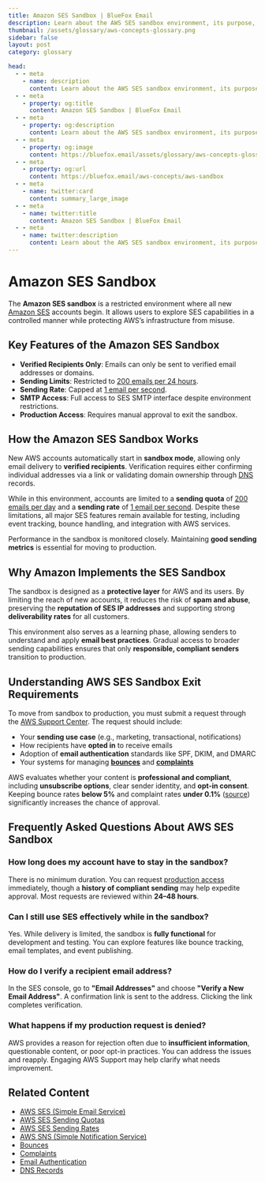 ```yaml
---
title: Amazon SES Sandbox | BlueFox Email
description: Learn about the AWS SES sandbox environment, its purpose, limitations, and how to request production access for your email sending needs.
thumbnail: /assets/glossary/aws-concepts-glossary.png
sidebar: false
layout: post
category: glossary

head:
  - - meta
    - name: description
      content: Learn about the AWS SES sandbox environment, its purpose, limitations, and how to request production access for your email sending needs.
  - - meta
    - property: og:title
      content: Amazon SES Sandbox | BlueFox Email
  - - meta
    - property: og:description
      content: Learn about the AWS SES sandbox environment, its purpose, limitations, and how to request production access for your email sending needs.
  - - meta
    - property: og:image
      content: https://bluefox.email/assets/glossary/aws-concepts-glossary.png
  - - meta
    - property: og:url
      content: https://bluefox.email/aws-concepts/aws-sandbox
  - - meta
    - name: twitter:card
      content: summary_large_image
  - - meta
    - name: twitter:title
      content: Amazon SES Sandbox | BlueFox Email
  - - meta
    - name: twitter:description
      content: Learn about the AWS SES sandbox environment, its purpose, limitations, and how to request production access for your email sending needs.
---
```


# Amazon SES Sandbox

The **Amazon SES sandbox** is a restricted environment where all new [Amazon SES](/aws-concepts/aws-ses) accounts begin. It allows users to explore SES capabilities in a controlled manner while protecting AWS’s infrastructure from misuse.

## Key Features of the Amazon SES Sandbox

- **Verified Recipients Only**: Emails can only be sent to verified email addresses or domains.
- **Sending Limits**: Restricted to [200 emails per 24 hours](https://docs.aws.amazon.com/ses/latest/dg/request-production-access.html).
- **Sending Rate**: Capped at [1 email per second](https://docs.aws.amazon.com/ses/latest/dg/manage-sending-quotas.html).
- **SMTP Access**: Full access to SES SMTP interface despite environment restrictions.
- **Production Access**: Requires manual approval to exit the sandbox.

## How the Amazon SES Sandbox Works

New AWS accounts automatically start in **sandbox mode**, allowing only email delivery to **verified recipients**. Verification requires either confirming individual addresses via a link or validating domain ownership through [DNS](/email-sending-concepts/dns) records.

While in this environment, accounts are limited to a **sending quota** of [200 emails per day](https://docs.aws.amazon.com/ses/latest/dg/request-production-access.html) and a **sending rate** of [1 email per second](https://docs.aws.amazon.com/ses/latest/dg/manage-sending-quotas.html). Despite these limitations, all major SES features remain available for testing, including event tracking, bounce handling, and integration with AWS services.

Performance in the sandbox is monitored closely. Maintaining **good sending metrics** is essential for moving to production.

## Why Amazon Implements the SES Sandbox

The sandbox is designed as a **protective layer** for AWS and its users. By limiting the reach of new accounts, it reduces the risk of **spam and abuse**, preserving the **reputation of SES IP addresses** and supporting strong **deliverability rates** for all customers.

This environment also serves as a learning phase, allowing senders to understand and apply **email best practices**. Gradual access to broader sending capabilities ensures that only **responsible, compliant senders** transition to production.

## Understanding AWS SES Sandbox Exit Requirements

To move from sandbox to production, you must submit a request through the [AWS Support Center](https://docs.aws.amazon.com/ses/latest/dg/request-production-access.html). The request should include:

- Your **sending use case** (e.g., marketing, transactional, notifications)
- How recipients have **opted in** to receive emails
- Adoption of **email authentication** standards like SPF, DKIM, and DMARC
- Your systems for managing **[bounces](/email-sending-concepts/bounces)** and **[complaints](/email-sending-concepts/complaints)**

AWS evaluates whether your content is **professional and compliant**, including **unsubscribe options**, clear sender identity, and **opt-in consent**. Keeping bounce rates **below 5%** and complaint rates **under 0.1%** ([source](https://docs.aws.amazon.com/ses/latest/dg/faqs-enforcement.html)) significantly increases the chance of approval.

## Frequently Asked Questions About AWS SES Sandbox

### How long does my account have to stay in the sandbox?

There is no minimum duration. You can request [production access](/aws-concepts/aws-production-mode.md) immediately, though a **history of compliant sending** may help expedite approval. Most requests are reviewed within **24–48 hours**.

### Can I still use SES effectively while in the sandbox?

Yes. While delivery is limited, the sandbox is **fully functional** for development and testing. You can explore features like bounce tracking, email templates, and event publishing.

### How do I verify a recipient email address?

In the SES console, go to **"Email Addresses"** and choose **"Verify a New Email Address"**. A confirmation link is sent to the address. Clicking the link completes verification.

### What happens if my production request is denied?

AWS provides a reason for rejection often due to **insufficient information**, questionable content, or poor opt-in practices. You can address the issues and reapply. Engaging AWS Support may help clarify what needs improvement.

## Related Content

- [AWS SES (Simple Email Service)](/aws-concepts/aws-ses)
- [AWS SES Sending Quotas](/aws-concepts/aws-sending-quota.md)
- [AWS SES Sending Rates](/aws-concepts/aws-sending-rate.md)
- [AWS SNS (Simple Notification Service)](/aws-concepts/aws-sns.md)
- [Bounces](/email-sending-concepts/bounces.md)
- [Complaints](/email-sending-concepts/complaints.md)
- [Email Authentication](/email-sending-concepts/email-authentication.md)
- [DNS Records](/email-sending-concepts/dns.md)

<GlossaryCTA />
